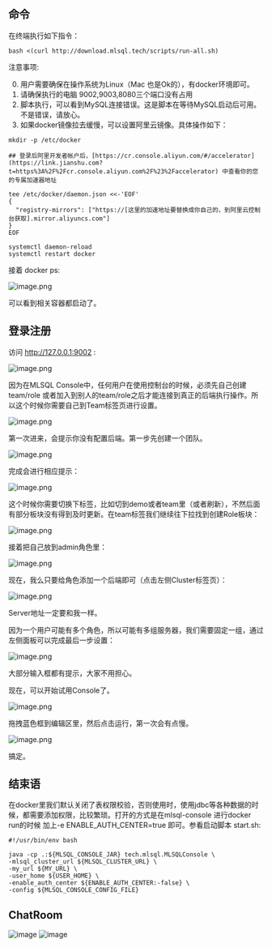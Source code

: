 ## 命令
在终端执行如下指令：

```shell
bash <(curl http://download.mlsql.tech/scripts/run-all.sh)
```
注意事项:

0. 用户需要确保在操作系统为Linux（Mac 也是Ok的），有docker环境即可。
0. 请确保执行的电脑 9002,9003,8080三个端口没有占用
1.  脚本执行，可以看到MySQL连接错误。这是脚本在等待MySQL启动后可用。不是错误，请放心。
2. 如果docker镜像拉去缓慢，可以设置阿里云镜像。具体操作如下：

```shell
mkdir -p /etc/docker

## 登录后阿里开发者帐户后，[https://cr.console.aliyun.com/#/accelerator](https://link.jianshu.com?t=https%3A%2F%2Fcr.console.aliyun.com%2F%23%2Faccelerator) 中查看你的您的专属加速器地址

tee /etc/docker/daemon.json <<-'EOF'
{
  "registry-mirrors": ["https://[这里的加速地址要替换成你自己的，到阿里云控制台获取].mirror.aliyuncs.com"]
}
EOF

systemctl daemon-reload
systemctl restart docker
```

接着 docker ps:

![image.png](http://docs.mlsql.tech/upload_images/1063603-004da41021835b54.png?imageMogr2/auto-orient/strip%7CimageView2/2/w/1240)

可以看到相关容器都启动了。

## 登录注册

访问 http://127.0.0.1:9002 :


![image.png](http://docs.mlsql.tech/upload_images/1063603-5dbdcd1e735e9681.png?imageMogr2/auto-orient/strip%7CimageView2/2/w/1240)

因为在MLSQL Console中，任何用户在使用控制台的时候，必须先自己创建team/role 或者加入到别人的team/role之后才能连接到真正的后端执行操作。所以这个时候你需要自己到Team标签页进行设置。

![image.png](http://docs.mlsql.tech/upload_images/1063603-164c90c01d45a255.png?imageMogr2/auto-orient/strip%7CimageView2/2/w/1240)

第一次进来，会提示你没有配置后端。第一步先创建一个团队。

![image.png](http://docs.mlsql.tech/upload_images/1063603-b3bf4a420a3c854f.png?imageMogr2/auto-orient/strip%7CimageView2/2/w/1240)

完成会进行相应提示：

![image.png](http://docs.mlsql.tech/upload_images/1063603-f03b4786fc18fd28.png?imageMogr2/auto-orient/strip%7CimageView2/2/w/1240)

这个时候你需要切换下标签，比如切到demo或者team里（或者刷新），不然后面有部分板块没有得到及时更新。在team标签我们继续往下拉找到创建Role板块：

![image.png](http://docs.mlsql.tech/upload_images/1063603-f713d028577a6703.png?imageMogr2/auto-orient/strip%7CimageView2/2/w/1240)

接着把自己放到admin角色里：

![image.png](http://docs.mlsql.tech/upload_images/1063603-f5067df22572e2e4.png?imageMogr2/auto-orient/strip%7CimageView2/2/w/1240)

现在，我么只要给角色添加一个后端即可（点击左侧Cluster标签页）：

![image.png](http://docs.mlsql.tech/upload_images/1063603-c5ca9f01a051aa6b.png?imageMogr2/auto-orient/strip%7CimageView2/2/w/1240)

Server地址一定要和我一样。

因为一个用户可能有多个角色，所以可能有多组服务器，我们需要固定一组，通过左侧面板可以完成最后一步设置：

![image.png](http://docs.mlsql.tech/upload_images/1063603-7ee9b2b8d5e7b753.png?imageMogr2/auto-orient/strip%7CimageView2/2/w/1240)

大部分输入框都有提示，大家不用担心。

现在，可以开始试用Console了。

![image.png](http://docs.mlsql.tech/upload_images/1063603-a52f103ec5c8d0b7.png?imageMogr2/auto-orient/strip%7CimageView2/2/w/1240)

拖拽蓝色框到编辑区里，然后点击运行，第一次会有点慢。

![image.png](http://docs.mlsql.tech/upload_images/1063603-2be788e177ffccb5.png?imageMogr2/auto-orient/strip%7CimageView2/2/w/1240)

搞定。

## 结束语
在docker里我们默认关闭了表权限校验，否则使用时，使用jdbc等各种数据的时候，都需要添加权限，比较繁琐。打开的方式是在mlsql-console 进行docker run的时候 加上-e ENABLE_AUTH_CENTER=true 即可。参看启动脚本 start.sh:

```shell
#!/usr/bin/env bash

java -cp .:${MLSQL_CONSOLE_JAR} tech.mlsql.MLSQLConsole \
-mlsql_cluster_url ${MLSQL_CLUSTER_URL} \
-my_url ${MY_URL} \
-user_home ${USER_HOME} \
-enable_auth_center ${ENABLE_AUTH_CENTER:-false} \
-config ${MLSQL_CONSOLE_CONFIG_FILE}
```
## ChatRoom
![image](http://upload-images.jianshu.io/upload_images/1063603-f32dd474770fe70d.png?imageMogr2/auto-orient/strip%7CimageView2/2/w/160) 
![image](http://upload-images.jianshu.io/upload_images/1063603-27e80786d337fc7d.png?imageMogr2/auto-orient/strip%7CimageView2/2/w/160)